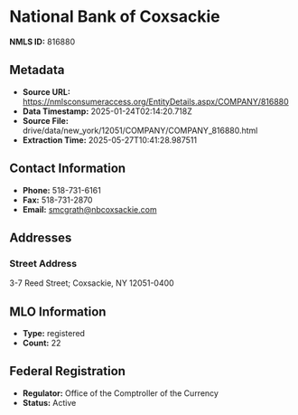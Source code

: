 # National Bank of Coxsackie

**NMLS ID:** 816880

## Metadata
- **Source URL:** https://nmlsconsumeraccess.org/EntityDetails.aspx/COMPANY/816880
- **Data Timestamp:** 2025-01-24T02:14:20.718Z
- **Source File:** drive/data/new_york/12051/COMPANY/COMPANY_816880.html
- **Extraction Time:** 2025-05-27T10:41:28.987511

## Contact Information
- **Phone:** 518-731-6161
- **Fax:** 518-731-2870
- **Email:** smcgrath@nbcoxsackie.com

## Addresses
### Street Address
3-7 Reed Street; Coxsackie, NY 12051-0400

## MLO Information
- **Type:** registered
- **Count:** 22

## Federal Registration
- **Regulator:** Office of the Comptroller of the Currency
- **Status:** Active
